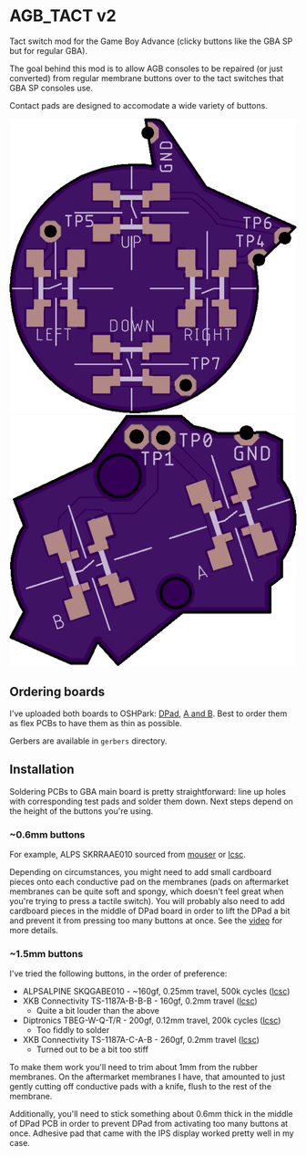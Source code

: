 # AGB_TACT v2

Tact switch mod for the Game Boy Advance (clicky buttons like the GBA SP but for
regular GBA).

The goal behind this mod is to allow AGB consoles to be repaired (or just
converted) from regular membrane buttons over to the tact switches that GBA SP
consoles use.

Contact pads are designed to accomodate a wide variety of buttons.

![DPad](v2/dpad_front.png)
![A and B buttons](v2/ab_front.png)

## Ordering boards

I've uploaded both boards to OSHPark: [DPad](https://oshpark.com/shared_projects/GQXAFJjN),
[A and B](https://oshpark.com/shared_projects/Mo6XjgLU). Best to order them as
flex PCBs to have them as thin as possible.

Gerbers are available in `gerbers` directory.

## Installation

Soldering PCBs to GBA main board is pretty straightforward: line up holes with
corresponding test pads and solder them down. Next steps depend on the height of
the buttons you're using.

### ~0.6mm buttons

For example, ALPS SKRRAAE010 sourced from
[mouser](https://www.mouser.com/ProductDetail/ALPS/SKRRAAE010/?qs=m0BA540hBPeKhAe3239t1w==)
or [lcsc](https://lcsc.com/product-detail/Tactile-Switches_ALPS-Electric-SKRRAAE010_C97437.html).

Depending on circumstances, you might need to add small cardboard pieces onto
each conductive pad on the membranes (pads on aftermarket membranes can be quite
soft and spongy, which doesn't feel great when you're trying to press a tactile
switch). You will probably also need to add cardboard pieces in the middle of
DPad board in order to lift the DPad a bit and prevent it from pressing too many
buttons at once. See the [video](https://youtu.be/q93zTNmFXSk) for more details.

### ~1.5mm buttons

I've tried the following buttons, in the order of preference:

* ALPSALPINE SKQGABE010 - ~160gf, 0.25mm travel, 500k cycles ([lcsc](https://lcsc.com/product-detail/Tactile-Switches_ALPSALPINE-SKQGABE010_C115351.html))
* XKB Connectivity TS-1187A-B-B-B - 160gf, 0.2mm travel ([lcsc](https://lcsc.com/product-detail/Tactile-Switches_XKB-Connectivity-TS-1187A-B-B-B_C528026.html))
    * Quite a bit louder than the above
* Diptronics TBEG-W-Q-T/R - 200gf, 0.12mm travel, 200k cycles ([lcsc](https://lcsc.com/product-detail/Tactile-Switches_Diptronics-TBEG-W-Q-T-R_C495931.html))
    * Too fiddly to solder
* XKB Connectivity TS-1187A-C-A-B - 260gf, 0.2mm travel ([lcsc](https://lcsc.com/product-detail/Tactile-Switches_XKB-Connectivity-TS-1187A-C-A-B_C480267.html))
    * Turned out to be a bit too stiff

To make them work you'll need to trim about 1mm from the rubber membranes. On
the aftermarket membranes I have, that amounted to just gently cutting off
conductive pads with a knife, flush to the rest of the membrane.

Additionally, you'll need to stick something about 0.6mm thick in the middle of
DPad PCB in order to prevent DPad from activating too many buttons at once.
Adhesive pad that came with the IPS display worked pretty well in my case.
